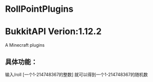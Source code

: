 # RollPointPlugins
# BukkitAPI Verion:1.12.2
A Minecraft plugins

## 具体功能：
输入/roll [一个1-214748367的整数] 就可以得到一个1-214748367的随机数
